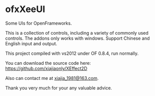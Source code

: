 # ofxXeeUI
Some UIs for OpenFrameworks.

This is a collection of controls, including a variety of commonly used controls.
The addons only works with windows.
Support Chinese and English input and output.

This project compiled with vs2012 under OF 0.8.4, run normally.

You can download the source code here: https://github.com/xiajiaonly/XEffect2D

Also can contact me at xiajia_1981@163.com. 


Thank you very much for your any valuable advice. 

